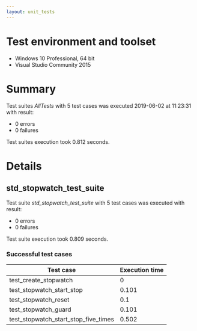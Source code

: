```yaml
---
layout: unit_tests
---
```


# Test environment and toolset 

* Windows 10 Professional, 64 bit
* Visual Studio Community 2015

# Summary

Test suites *AllTests* with 5 test cases was executed 2019-06-02 at 11:23:31 with result:

* 0 errors
* 0 failures

Test suites execution took 0.812 seconds.

# Details

## std_stopwatch_test_suite

Test suite *std_stopwatch_test_suite* with 5 test cases was executed with result:

* 0 errors
* 0 failures

Test suite execution took 0.809 seconds.

### Successful test cases

Test case|Execution time
-|-
test_create_stopwatch | 0
test_stopwatch_start_stop | 0.101
test_stopwatch_reset | 0.1
test_stopwatch_guard | 0.101
test_stopwatch_start_stop_five_times | 0.502

